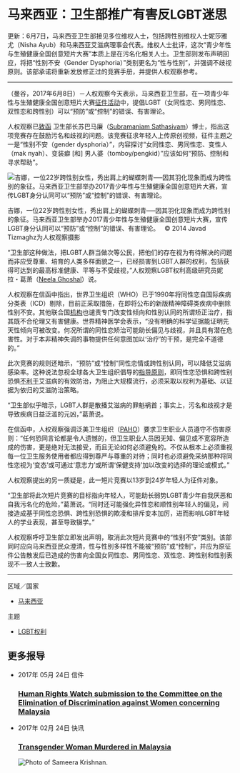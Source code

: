 # 马来西亚：卫生部推广有害反LGBT迷思

更新：6月7日，马来西亚卫生部接见多位维权人士，包括跨性别维权人士妮莎雅尤（Nisha Ayub）和马来西亚艾滋病理事会代表。维权人士批评，这次“青少年性与生殖健康全国创意短片大赛”本质上是在污名化相关人士。卫生部则发布声明回应，将把“性别不安（Gender Dysphoria）”类别更名为“性与性别”，并强调不歧视原则。该部承诺将重新发放修正过的竞赛手册，并提供人权观察参考。

---

（曼谷，2017年6月8日）－人权观察今天表示，马来西亚卫生部，在一项青少年性与生殖健康全国创意短片大赛[征件活动](http://www.infosihat.gov.my/infosihat/pengumuman/pertandingan_video_kretif.php)中，提倡LGBT（女同性恋、男同性恋、双性恋和跨性别）可以“预防”或“控制”的错误、有害理论。

人权观察已[致函](http://www.hrw.org/supporting-resources/304697/human-rights-watch-letter-malaysia-minister-health) 卫生部长苏巴马廉（[Subramaniam Sathasivam](http://www.hrw.org/supporting-resources/304697/human-rights-watch-letter-malaysia-minister-health)）博士，指出这项竞赛存在鼓励污名和歧视的问题。该竞赛征求年轻人上传原创视频，征件主题之一是“性别不安（gender dysphoria）”，内容探讨“女同性恋、男同性恋、变性人（mak nyah）、变装癖 [和] 男人婆（tomboy/pengkid）”应该如何“预防、控制和寻求帮助”。

![吉娜，一位22岁跨性别女性，秀出肩上的蝴蝶刺青──因其羽化现象而成为跨性别的象征。马来西亚卫生部举办2017青少年性与生殖健康全国创意短片大赛，宣传LGBT身分认同可以“预防”或“控制”的错误、有害理论。](https://www.hrw.org/sites/default/files/styles/embed_xxl/public/multimedia_images_2015/malaysia0914_coverimage.jpg?itok=wLdyl4Uu)

吉娜，一位22岁跨性别女性，秀出肩上的蝴蝶刺青──因其羽化现象而成为跨性别的象征。马来西亚卫生部举办2017青少年性与生殖健康全国创意短片大赛，宣传LGBT身分认同可以“预防”或“控制”的错误、有害理论。   © 2014 Javad Tizmaghz为人权观察摄影

“卫生部这种做法，把LGBT人群当做次等公民，把他们的存在视为有待解决的问题而非应受尊重、培育的人类多样面貌之一，已经损害到LGBT人群的权利，包括获得可达到的最高标准健康、平等与不受歧视，”人权观察LGBT权利高级研究员妮拉・葛萧（[Neela Ghoshal](https://www.hrw.org/about/people/neela-ghoshal)）说。

人权观察在信函中指出，世界卫生组织（WHO）已于1990年将同性恋自国际疾病分类表（ICD）剔除，目前正采取措施，在即将公布的新版精神障碍类疾病中删除性别不安。其他联合国[机构](http://www.ohchr.org/Documents/Issues/Discrimination/Joint_LGBTI_Statement_ENG.PDF)也谴责专门改变性倾向和性别认同的所谓矫正治疗，指其既不合伦理又有害健康。世界精神医学会表示，“没有明确的科学证据能证明先天性倾向可被改变。何况所谓的同性恋矫治可能助长偏见与歧视，并且具有潜在危害性。对于本非精神失调的事物提供任何意图加以‘治疗’的干预，是完全不道德的。”

此次竞赛的规则还暗示，“预防”或“控制”同性恋情或跨性别认同，可以降低艾滋病感染率。这种说法忽视全球各大卫生组织倡导的[指导原则](http://www.unaids.org/en/resources/presscentre/featurestories/2016/november/20161121_keypops)，即同性恋恐惧和跨性别恐惧[不利于](http://www.hivlawcommission.org/resources/report/FinalReport-Risks,Rights&Health-EN.pdf)艾滋病的有效防治，为阻止大规模流行，必须采取以权利为基础、以证据为依归的艾滋防治策略。

“卫生部似乎暗示，LGBT人群是散播艾滋病的罪魁祸首；事实上，污名和歧视才是导致疾病日益泛滥的元凶，”葛萧说。

在信函中，人权观察强调泛美卫生组织（[PAHO](http://www.paho.org/hq/?option=com_docman&task=doc_view&gid=17703&Itemid=270)）要求卫生职业人员遵守不伤害原则：“任何恐同言论都是令人遗憾的，但卫生职业人员因无知、偏见或不宽容所造成的伤害，更是绝对无法接受，而且无论如何必须避免的。不仅从根本上必须重视每一位卫生服务使用者都应得到尊严与尊重的对待；同时也必须避免采纳那种将同性恋视为‘变态’或可通过‘意志力’或所谓‘保健支持’加以改变的选择的理论或模式。”

人权观察提出的另一质疑是，此一短片竞赛以13岁到24岁年轻人为征件对象。

“卫生部将此次短片竞赛的目标指向年轻人，可能助长弱势LGBT青少年自我厌恶和自我污名化的危险，”葛萧说。“同时还可能强化异性恋和顺性别年轻人的偏见，间接造成基于同性恋恐惧、跨性别恐惧的欺凌和排斥变本加厉，进而影响LGBT年轻人的学业表现，甚至导致辍学。”

人权观察呼吁卫生部立即发出声明，取消此次短片竞赛中的“性别不安”类别。该部同时应向马来西亚民众澄清，性与性别多样性不能被“预防”或“控制”，并应为原征件公告散发后已造成的伤害向全国女同性恋、男同性恋、双性恋、跨性别和性别表现不一致人士致歉。

---

区域／国家
-   [马来西亚](/zh-hans/asia/malaysia)

主题
-   [LGBT权利](/zh-hans/topic/lgbtquanli)

## 更多报导

-   2017年 05月 24日 信件
    
    ### [Human Rights Watch submission to the Committee on the Elimination of Discrimination against Women concerning Malaysia](/news/2017/05/24/human-rights-watch-submission-committee-elimination-discrimination-against-women)
    
-   2017年 02月 24日 快讯
    
    ### [Transgender Woman Murdered in Malaysia](/news/2017/02/24/transgender-woman-murdered-malaysia)
    
    ![Photo of Sameera Krishnan.](/sites/default/files/styles/square/public/multimedia_images_2017/2016-02-malaysia-asia-lgbt-sameera.jpg?itok=SBHa63s3)